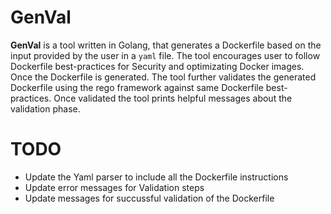 # GenVal

**GenVal** is a tool written in Golang, that generates a Dockerfile based on the input provided by the user in a `yaml` file. The tool encourages user to follow Dockerfile best-practices for Security and optimizating Docker images. Once the Dockerfile is generated. The tool further validates the generated Dockerfile using the rego framework against same Dockerfile best-practices. Once validated the tool prints helpful messages about the validation phase.

# TODO

- Update the Yaml parser to include all the Dockerfile instructions
- Update error messages for Validation steps
- Update messages for succussful validation of the Dockerfile